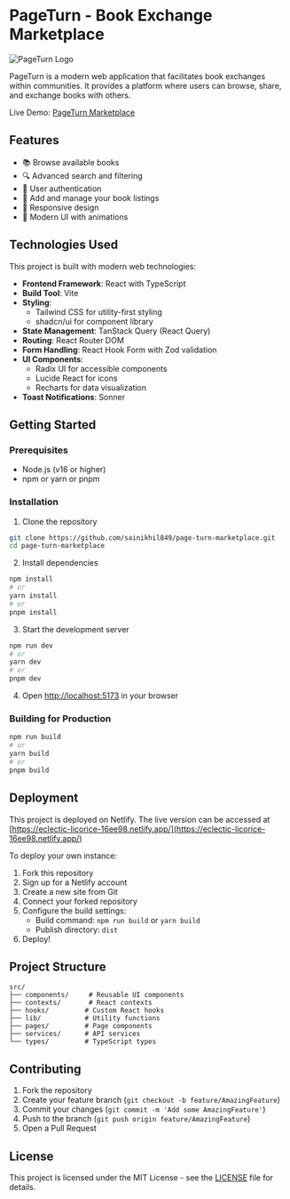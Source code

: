 # PageTurn - Book Exchange Marketplace

![PageTurn Logo](public/favicon.ico)

PageTurn is a modern web application that facilitates book exchanges within communities. It provides a platform where users can browse, share, and exchange books with others.

Live Demo: [PageTurn Marketplace](https://eclectic-licorice-16ee98.netlify.app/)

## Features

- 📚 Browse available books
- 🔍 Advanced search and filtering
- 👤 User authentication
- 📖 Add and manage your book listings
- 📱 Responsive design
- 🎨 Modern UI with animations

## Technologies Used

This project is built with modern web technologies:

- **Frontend Framework**: React with TypeScript
- **Build Tool**: Vite
- **Styling**: 
  - Tailwind CSS for utility-first styling
  - shadcn/ui for component library
- **State Management**: TanStack Query (React Query)
- **Routing**: React Router DOM
- **Form Handling**: React Hook Form with Zod validation
- **UI Components**:
  - Radix UI for accessible components
  - Lucide React for icons
  - Recharts for data visualization
- **Toast Notifications**: Sonner

## Getting Started

### Prerequisites

- Node.js (v16 or higher)
- npm or yarn or pnpm

### Installation

1. Clone the repository
```bash
git clone https://github.com/sainikhil849/page-turn-marketplace.git
cd page-turn-marketplace
```

2. Install dependencies
```bash
npm install
# or
yarn install
# or
pnpm install
```

3. Start the development server
```bash
npm run dev
# or
yarn dev
# or
pnpm dev
```

4. Open [http://localhost:5173](http://localhost:5173) in your browser

### Building for Production

```bash
npm run build
# or
yarn build
# or
pnpm build
```

## Deployment

This project is deployed on Netlify. The live version can be accessed at [https://eclectic-licorice-16ee98.netlify.app/](https://eclectic-licorice-16ee98.netlify.app/)

To deploy your own instance:

1. Fork this repository
2. Sign up for a Netlify account
3. Create a new site from Git
4. Connect your forked repository
5. Configure the build settings:
   - Build command: `npm run build` or `yarn build`
   - Publish directory: `dist`
6. Deploy!

## Project Structure

```
src/
├── components/     # Reusable UI components
├── contexts/       # React contexts
├── hooks/         # Custom React hooks
├── lib/           # Utility functions
├── pages/         # Page components
├── services/      # API services
└── types/         # TypeScript types
```

## Contributing

1. Fork the repository
2. Create your feature branch (`git checkout -b feature/AmazingFeature`)
3. Commit your changes (`git commit -m 'Add some AmazingFeature'`)
4. Push to the branch (`git push origin feature/AmazingFeature`)
5. Open a Pull Request

## License

This project is licensed under the MIT License - see the [LICENSE](LICENSE) file for details.
